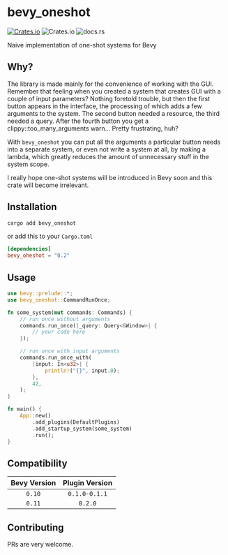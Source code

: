 # bevy_oneshot

[![Crates.io](https://img.shields.io/crates/v/bevy_oheshot)](https://crates.io/crates/bevy_oneshot)
![Crates.io](https://img.shields.io/crates/l/bevy_oneshot)
![docs.rs](https://img.shields.io/docsrs/bevy_oneshot)

Naive implementation of one-shot systems for Bevy

## Why?

The library is made mainly for the convenience of working with the GUI. Remember that feeling when you created a system that creates GUI with a couple of input parameters? Nothing foretold trouble, but then the first button appears in the interface, the processing of which adds a few arguments to the system. The second button needed a resource, the third needed a query. After the fourth button you get a clippy::too_many_arguments warn... Pretty frustrating, huh?

With `bevy_oneshot` you can put all the arguments a particular button needs into a separate system, or even not write a system at all, by making a lambda, which greatly reduces the amount of unnecessary stuff in the system scope.

I really hope one-shot systems will be introduced in Bevy soon and this crate will become irrelevant.

## Installation

```bash
cargo add bevy_oneshot
```

or add this to your `Cargo.toml`

```toml
[dependencies]
bevy_oheshot = "0.2"
```

## Usage

```rust
use bevy::prelude::*;
use bevy_oneshot::CommandRunOnce;

fn some_system(mut commands: Commands) {
    // run once without arguments
    commands.run_once(|_query: Query<&Window>| {
        // your code here
    });

    // run once with input arguments
    commands.run_once_with(
        |input: In<u32>| {
            println!("{}", input.0);
        },
        42,
    );
}

fn main() {
    App::new()
        .add_plugins(DefaultPlugins)
        .add_startup_system(some_system)
        .run();
}
```

## Compatibility

| Bevy Version | Plugin Version |
| :----------: | :------------: |
|    `0.10`    | `0.1.0-0.1.1`  |
|    `0.11`    |    `0.2.0`     |

## Contributing

PRs are very welcome.
